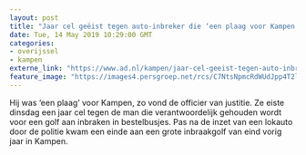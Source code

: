 ```yaml
---
layout: post
title: "Jaar cel geëist tegen auto-inbreker die ‘een plaag voor Kampen was’"
date: Tue, 14 May 2019 10:29:00 GMT
categories: 
- overijssel 
- kampen 
externe_link: "https://www.ad.nl/kampen/jaar-cel-geeist-tegen-auto-inbreker-die-een-plaag-voor-kampen-was~a1fcb775/"
feature_image: "https://images4.persgroep.net/rcs/C7NtsNpmcRdWUdJpp4T2l4XJIGI/diocontent/148342938/_fitwidth/400/?appId=21791a8992982cd8da851550a453bd7f&quality=0.7"
---
```


Hij was ‘een plaag’ voor Kampen, zo vond de officier van justitie. Ze eiste dinsdag een jaar cel tegen de man die verantwoordelijk gehouden wordt voor een golf aan inbraken in bestelbusjes. Pas na de inzet van een lokauto door de politie kwam een einde aan een grote inbraakgolf van eind vorig jaar in Kampen.
